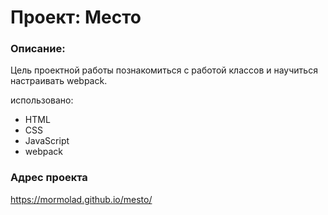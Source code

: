 # Проект: Место

### Описание:

Цель проектной работы познакомиться с работой классов и научиться настраивать webpack.

использовано:

- HTML
- CSS
- JavaScript
- webpack

### Адрес проекта

https://mormolad.github.io/mesto/
